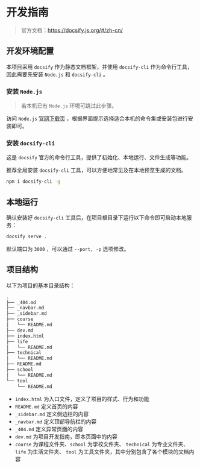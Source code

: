 # 开发指南

> 官方文档：https://docsify.js.org/#/zh-cn/

## 开发环境配置

本项目采用 `docsify` 作为静态文档框架，并使用 `docsify-cli` 作为命令行工具，因此需要先安装 `Node.js` 和 `docsify-cli` 。

### 安装 `Node.js`

> 若本机已有 `Node.js` 环境可跳过此步骤。

访问 `Node.js` [官网下载页](https://nodejs.org/zh-cn/download) ，根据界面提示选择适合本机的命令集或安装包进行安装即可。

### 安装 `docsify-cli`

这是 `docsify` 官方的命令行工具，提供了初始化、本地运行、文件生成等功能。

推荐全局安装 `docsify-cli` 工具，可以方便地常见及在本地预览生成的文档。

```bash
npm i docsify-cli -g
```

## 本地运行

确认安装好 `docsify-cli` 工具后，在项目根目录下运行以下命令即可启动本地服务：

```bash
docsify serve .
```

默认端口为 `3000` ，可以通过 `--port, -p` 选项修改。


## 项目结构

以下为项目的基本目录结构：

```bash
.
├── _404.md
├── _navbar.md
├── _sidebar.md
├── course
│   └── README.md
├── dev.md
├── index.html
├── life
│   └── README.md
├── technical
│   └── README.md
├── README.md
├── school
│   └── README.md
└── tool
    └── README.md
```

- `index.html` 为入口文件，定义了项目的样式、行为和功能
- `README.md` 定义首页的内容
- `_sidebar.md` 定义侧边栏的内容
- `_navbar.md` 定义顶部导航栏的内容
- `_404.md` 定义异常页面的内容
- `dev.md` 为项目开发指南，即本页面中的内容
- `course` 为课程文件夹、`school` 为学校文件夹、 `technical` 为专业文件夹、 `life` 为生活文件夹、 `tool` 为工具文件夹，其中分别包含了各个模块的文档内容
